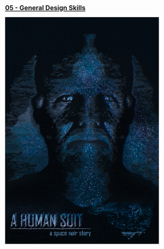 ## [05 - General Design Skills](https://github.com/yrgo/gp20/tree/master/Game%20Design/05%20-%20General%20Design%20Skills)

<img src="https://github.com/danielalexandernielsen/Yrgo/blob/master/Game%20Design/Daniel_05_GeneralDesignSkills.png?raw=true">
